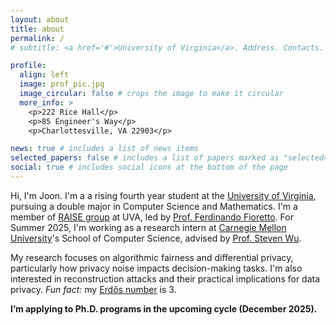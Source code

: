 ```yaml
---
layout: about
title: about
permalink: /
# subtitle: <a href='#'>University of Virginia</a>. Address. Contacts. Moto. Etc.

profile:
  align: left
  image: prof_pic.jpg
  image_circular: false # crops the image to make it circular
  more_info: >
    <p>222 Rice Hall</p>
    <p>85 Engineer's Way</p>
    <p>Charlottesville, VA 22903</p>

news: true # includes a list of news items
selected_papers: false # includes a list of papers marked as "selected={true}"
social: true # includes social icons at the bottom of the page
---
```


Hi, I'm Joon. I'm a a rising fourth year student at the [University of Virginia](https://www.virginia.edu), pursuing a double major in Computer Science and Mathematics. I'm a member of [RAISE group](https://nandofioretto.github.io/group/) at UVA, led by [Prof. Ferdinando Fioretto](https://nandofioretto.github.io). For Summer 2025, I'm working as a research intern at [Carnegie Mellon University](https://www.cs.cmu.edu/)'s School of Computer Science, advised by [Prof. Steven Wu](https://zstevenwu.com).

My research focuses on algorithmic fairness and differential privacy, particularly how privacy noise impacts decision-making tasks. I'm also interested in reconstruction attacks and their practical implications for data privacy. *Fun fact:* my [Erdős number](https://en.wikipedia.org/wiki/Erd%C5%91s_number) is 3.

**I’m applying to Ph.D. programs in the upcoming cycle (December 2025).**